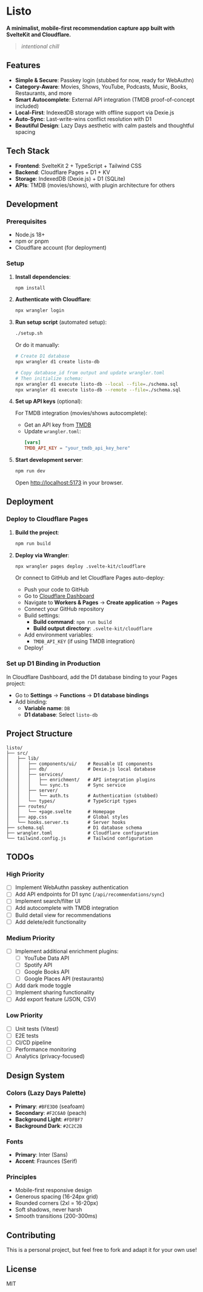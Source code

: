 # Listo

**A minimalist, mobile-first recommendation capture app built with SvelteKit and Cloudflare.**

> *intentional chill*

## Features

- **Simple & Secure**: Passkey login (stubbed for now, ready for WebAuthn)
- **Category-Aware**: Movies, Shows, YouTube, Podcasts, Music, Books, Restaurants, and more
- **Smart Autocomplete**: External API integration (TMDB proof-of-concept included)
- **Local-First**: IndexedDB storage with offline support via Dexie.js
- **Auto-Sync**: Last-write-wins conflict resolution with D1
- **Beautiful Design**: Lazy Days aesthetic with calm pastels and thoughtful spacing

## Tech Stack

- **Frontend**: SvelteKit 2 + TypeScript + Tailwind CSS
- **Backend**: Cloudflare Pages + D1 + KV
- **Storage**: IndexedDB (Dexie.js) + D1 (SQLite)
- **APIs**: TMDB (movies/shows), with plugin architecture for others

## Development

### Prerequisites

- Node.js 18+
- npm or pnpm
- Cloudflare account (for deployment)

### Setup

1. **Install dependencies**:
   ```bash
   npm install
   ```

2. **Authenticate with Cloudflare**:
   ```bash
   npx wrangler login
   ```

3. **Run setup script** (automated setup):
   ```bash
   ./setup.sh
   ```

   Or do it manually:

   ```bash
   # Create D1 database
   npx wrangler d1 create listo-db

   # Copy database_id from output and update wrangler.toml
   # Then initialize schema:
   npx wrangler d1 execute listo-db --local --file=./schema.sql
   npx wrangler d1 execute listo-db --remote --file=./schema.sql
   ```

4. **Set up API keys** (optional):

   For TMDB integration (movies/shows autocomplete):
   - Get an API key from [TMDB](https://www.themoviedb.org/settings/api)
   - Update `wrangler.toml`:
     ```toml
     [vars]
     TMDB_API_KEY = "your_tmdb_api_key_here"
     ```

5. **Start development server**:
   ```bash
   npm run dev
   ```

   Open [http://localhost:5173](http://localhost:5173) in your browser.

## Deployment

### Deploy to Cloudflare Pages

1. **Build the project**:
   ```bash
   npm run build
   ```

2. **Deploy via Wrangler**:
   ```bash
   npx wrangler pages deploy .svelte-kit/cloudflare
   ```

   Or connect to GitHub and let Cloudflare Pages auto-deploy:

   - Push your code to GitHub
   - Go to [Cloudflare Dashboard](https://dash.cloudflare.com)
   - Navigate to **Workers & Pages** → **Create application** → **Pages**
   - Connect your GitHub repository
   - Build settings:
     - **Build command**: `npm run build`
     - **Build output directory**: `.svelte-kit/cloudflare`
   - Add environment variables:
     - `TMDB_API_KEY` (if using TMDB integration)
   - Deploy!

### Set up D1 Binding in Production

In Cloudflare Dashboard, add the D1 database binding to your Pages project:
- Go to **Settings** → **Functions** → **D1 database bindings**
- Add binding:
  - **Variable name**: `DB`
  - **D1 database**: Select `listo-db`

## Project Structure

```
listo/
├── src/
│   ├── lib/
│   │   ├── components/ui/    # Reusable UI components
│   │   ├── db/               # Dexie.js local database
│   │   ├── services/
│   │   │   ├── enrichment/   # API integration plugins
│   │   │   └── sync.ts       # Sync service
│   │   ├── server/
│   │   │   └── auth.ts       # Authentication (stubbed)
│   │   └── types/            # TypeScript types
│   ├── routes/
│   │   └── +page.svelte      # Homepage
│   ├── app.css               # Global styles
│   └── hooks.server.ts       # Server hooks
├── schema.sql                # D1 database schema
├── wrangler.toml             # Cloudflare configuration
└── tailwind.config.js        # Tailwind configuration
```

## TODOs

### High Priority
- [ ] Implement WebAuthn passkey authentication
- [ ] Add API endpoints for D1 sync (`/api/recommendations/sync`)
- [ ] Implement search/filter UI
- [ ] Add autocomplete with TMDB integration
- [ ] Build detail view for recommendations
- [ ] Add delete/edit functionality

### Medium Priority
- [ ] Implement additional enrichment plugins:
  - [ ] YouTube Data API
  - [ ] Spotify API
  - [ ] Google Books API
  - [ ] Google Places API (restaurants)
- [ ] Add dark mode toggle
- [ ] Implement sharing functionality
- [ ] Add export feature (JSON, CSV)

### Low Priority
- [ ] Unit tests (Vitest)
- [ ] E2E tests
- [ ] CI/CD pipeline
- [ ] Performance monitoring
- [ ] Analytics (privacy-focused)

## Design System

### Colors (Lazy Days Palette)
- **Primary**: `#BFE3D0` (seafoam)
- **Secondary**: `#F2C6A0` (peach)
- **Background Light**: `#FDFBF7`
- **Background Dark**: `#2C2C2B`

### Fonts
- **Primary**: Inter (Sans)
- **Accent**: Fraunces (Serif)

### Principles
- Mobile-first responsive design
- Generous spacing (16-24px grid)
- Rounded corners (2xl = 16-20px)
- Soft shadows, never harsh
- Smooth transitions (200-300ms)

## Contributing

This is a personal project, but feel free to fork and adapt it for your own use!

## License

MIT
